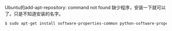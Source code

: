 Ubuntu的add-apt-repository: command not found
缺少程序，安装一下就可以了。只是不知道安装的名字。
```bash
$ sudo apt-get install software-properties-common python-software-properties  
```
